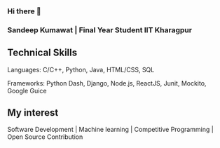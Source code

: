 ### Hi there 👋

### Sandeep Kumawat | Final Year Student IIT Kharagpur

## Technical Skills
Languages: C/C++, Python, Java, HTML/CSS, SQL

Frameworks: Python Dash, Django, Node.js, ReactJS, Junit, Mockito, Google Guice

## My interest

Software Development | Machine learning | Competitive Programming | Open Source Contribution

